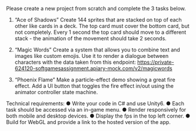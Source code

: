 Please create a new project from scratch and complete the 3 tasks below.

1. “Ace of Shadows”
Create 144 sprites that are stacked on top of each other like cards in a deck. The
top card must cover the bottom card, but not completely. Every 1 second the top
card should move to a different stack - the animation of the movement should
take 2 seconds.

2. “Magic Words”
Create a system that allows you to combine text and images like custom emojis.
Use it to render a dialogue between characters with the data taken from this
endpoint:
https://private-624120-softgamesassignment.apiary-mock.com/v2/magicwords

3. “Phoenix Flame”
Make a particle-effect demo showing a great fire effect. Add a UI button that
toggles the fire effect in/out using the animator controller state machine.

Technical requirements:
● Write your code in C# and use Unity6.
● Each task should be accessed via an in-game menu.
● Render responsively for both mobile and desktop devices.
● Display the fps in the top left corner.
● Build for WebGL and provide a link to the hosted version of the app.
